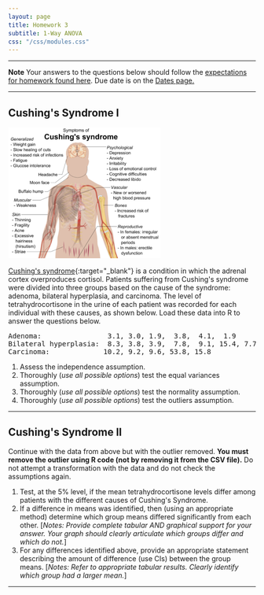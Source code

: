 ```yaml
---
layout: page
title: Homework 3
subtitle: 1-Way ANOVA
css: "/css/modules.css"
---
```


----

<div class="alert alert-warning">
  <strong>Note</strong> Your answers to the questions below should follow the <a href="../../resources/hwformat" target="_blank">expectations for homework found here</a>. Due date is on the <a href="../../resources/Dates-Current" target="_blank">Dates page.</a>
</div>

----

## Cushing's Syndrome I
<img src="../zimgs/cushings-syndrome.png" alt="Cushings Syndrome" class="img-right">

[Cushing's syndrome](http://www.mayoclinic.org/diseases-conditions/cushing-syndrome/home/ovc-20197169){:target="_blank"} is a condition in which the adrenal cortex overproduces cortisol. Patients suffering from Cushing's syndrome were divided into three groups based on the cause of the syndrome: adenoma, bilateral hyperplasia, and carcinoma. The level of tetrahydrocortisone in the urine of each patient was recorded for each individual with these causes, as shown below. Load these data into R to answer the questions below.

<pre>
Adenoma:                3.1, 3.0, 1.9,  3.8,  4.1,  1.9
Bilateral hyperplasia:  8.3, 3.8, 3.9,  7.8,  9.1, 15.4, 7.7, 6.5, 5.7, 13.6
Carcinoma:             10.2, 9.2, 9.6, 53.8, 15.8
</pre>

1. Assess the independence assumption.
1. Thoroughly (*use all possible options*) test the equal variances assumption.
1. Thoroughly (*use all possible options*) test the normality assumption.
1. Thoroughly (*use all possible options*) test the outliers assumption.

----

## Cushing's Syndrome II
Continue with the data from above but with the outlier removed. **You must remove the outlier using R code (not by removing it from the CSV file).** Do not attempt a transformation with the data and do not check the assumptions again.

1. Test, at the 5% level, if the mean tetrahydrocortisone levels differ among patients with the different causes of Cushing's Syndrome.
1. If a difference in means was identified, then (using an appropriate method) determine which group means differed significantly from each other. [*Notes: Provide complete tabular AND graphical support for your answer. Your graph should clearly articulate which groups differ and which do not.*]
1. For any differences identified above, provide an appropriate statement describing the amount of difference (use CIs) between the group means. [*Notes: Refer to appropriate tabular results. Clearly identify which group had a larger mean.*]

----
